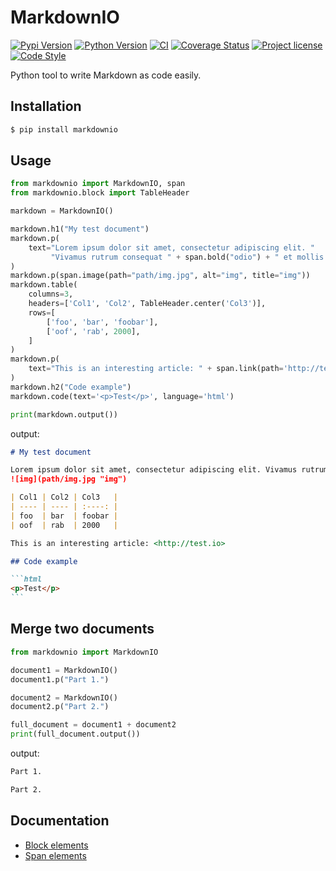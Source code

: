 # MarkdownIO

[![Pypi Version](https://img.shields.io/pypi/v/markdownio.svg)](https://pypi.org/project/markdownio/)
[![Python Version](https://img.shields.io/pypi/pyversions/markdownio)](https://pypi.org/project/markdownio/)
[![CI](https://github.com/u8slvn/markdownio/actions/workflows/ci.yml/badge.svg)](https://github.com/u8slvn/markdownio/actions/workflows/ci.yml)
[![Coverage Status](https://coveralls.io/repos/github/u8slvn/markdownio/badge.svg?branch=master)](https://coveralls.io/github/u8slvn/markdownio?branch=master)
[![Project license](https://img.shields.io/pypi/l/markdownio)](https://pypi.org/project/markdownio/)
[![Code Style](https://img.shields.io/badge/code%20style-black-000000.svg)](https://github.com/psf/black)

Python tool to write Markdown as code easily.

## Installation

```sh
$ pip install markdownio
```

## Usage

```python
from markdownio import MarkdownIO, span
from markdownio.block import TableHeader

markdown = MarkdownIO()

markdown.h1("My test document")
markdown.p(
    text="Lorem ipsum dolor sit amet, consectetur adipiscing elit. "
         "Vivamus rutrum consequat " + span.bold("odio") + " et mollis."
)
markdown.p(span.image(path="path/img.jpg", alt="img", title="img"))
markdown.table(
    columns=3,
    headers=['Col1', 'Col2', TableHeader.center('Col3')],
    rows=[
        ['foo', 'bar', 'foobar'],
        ['oof', 'rab', 2000],
    ]
)
markdown.p(
    text="This is an interesting article: " + span.link(path='http://test.io')
)
markdown.h2("Code example")
markdown.code(text='<p>Test</p>', language='html')

print(markdown.output())
```

output:

~~~markdown
# My test document

Lorem ipsum dolor sit amet, consectetur adipiscing elit. Vivamus rutrum consequat **odio** et mollis. p
![img](path/img.jpg "img")

| Col1 | Col2 | Col3   |
| ---- | ---- | :----: |
| foo  | bar  | foobar |
| oof  | rab  | 2000   |

This is an interesting article: <http://test.io>

## Code example

```html
<p>Test</p>
```
~~~

## Merge two documents

```python
from markdownio import MarkdownIO

document1 = MarkdownIO()
document1.p("Part 1.")

document2 = MarkdownIO()
document2.p("Part 2.")

full_document = document1 + document2
print(full_document.output())
```

output:

```markdown
Part 1.

Part 2.
```

## Documentation

- [Block elements](./documentation/block.md)
- [Span elements](./documentation/span.md)
